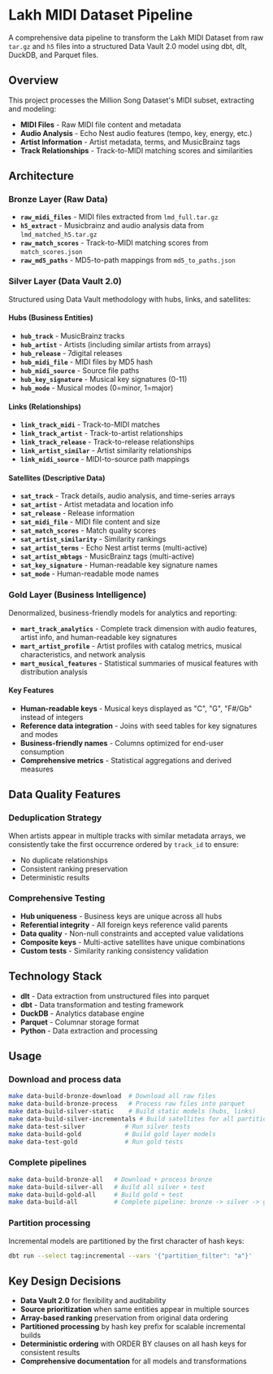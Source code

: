 # Lakh MIDI Dataset Pipeline

A comprehensive data pipeline to transform the Lakh MIDI Dataset from raw `tar.gz` and `h5` files into a structured Data Vault 2.0 model using dbt, dlt, DuckDB, and Parquet files.

## Overview

This project processes the Million Song Dataset's MIDI subset, extracting and modeling:
- **MIDI Files** - Raw MIDI file content and metadata
- **Audio Analysis** - Echo Nest audio features (tempo, key, energy, etc.)
- **Artist Information** - Artist metadata, terms, and MusicBrainz tags
- **Track Relationships** - Track-to-MIDI matching scores and similarities

## Architecture

### Bronze Layer (Raw Data)
- **`raw_midi_files`** - MIDI files extracted from `lmd_full.tar.gz`
- **`h5_extract`** - Musicbrainz and audio analysis data from `lmd_matched_h5.tar.gz`
- **`raw_match_scores`** - Track-to-MIDI matching scores from `match_scores.json`
- **`raw_md5_paths`** - MD5-to-path mappings from `md5_to_paths.json`

### Silver Layer (Data Vault 2.0)
Structured using Data Vault methodology with hubs, links, and satellites:

#### Hubs (Business Entities)
- **`hub_track`** - MusicBrainz tracks
- **`hub_artist`** - Artists (including similar artists from arrays)
- **`hub_release`** - 7digital releases  
- **`hub_midi_file`** - MIDI files by MD5 hash
- **`hub_midi_source`** - Source file paths
- **`hub_key_signature`** - Musical key signatures (0-11)
- **`hub_mode`** - Musical modes (0=minor, 1=major)

#### Links (Relationships)
- **`link_track_midi`** - Track-to-MIDI matches
- **`link_track_artist`** - Track-to-artist relationships
- **`link_track_release`** - Track-to-release relationships
- **`link_artist_similar`** - Artist similarity relationships
- **`link_midi_source`** - MIDI-to-source path mappings

#### Satellites (Descriptive Data)
- **`sat_track`** - Track details, audio analysis, and time-series arrays
- **`sat_artist`** - Artist metadata and location info
- **`sat_release`** - Release information
- **`sat_midi_file`** - MIDI file content and size
- **`sat_match_scores`** - Match quality scores
- **`sat_artist_similarity`** - Similarity rankings
- **`sat_artist_terms`** - Echo Nest artist terms (multi-active)
- **`sat_artist_mbtags`** - MusicBrainz tags (multi-active)
- **`sat_key_signature`** - Human-readable key signature names
- **`sat_mode`** - Human-readable mode names

### Gold Layer (Business Intelligence)
Denormalized, business-friendly models for analytics and reporting:

- **`mart_track_analytics`** - Complete track dimension with audio features, artist info, and human-readable key signatures
- **`mart_artist_profile`** - Artist profiles with catalog metrics, musical characteristics, and network analysis
- **`mart_musical_features`** - Statistical summaries of musical features with distribution analysis

#### Key Features
- **Human-readable keys** - Musical keys displayed as "C", "G", "F#/Gb" instead of integers
- **Reference data integration** - Joins with seed tables for key signatures and modes
- **Business-friendly names** - Columns optimized for end-user consumption
- **Comprehensive metrics** - Statistical aggregations and derived measures

## Data Quality Features

### Deduplication Strategy
When artists appear in multiple tracks with similar metadata arrays, we consistently take the first occurrence ordered by `track_id` to ensure:
- No duplicate relationships
- Consistent ranking preservation
- Deterministic results

### Comprehensive Testing
- **Hub uniqueness** - Business keys are unique across all hubs
- **Referential integrity** - All foreign keys reference valid parents
- **Data quality** - Non-null constraints and accepted value validations
- **Composite keys** - Multi-active satellites have unique combinations
- **Custom tests** - Similarity ranking consistency validation

## Technology Stack

- **dlt** - Data extraction from unstructured files into parquet
- **dbt** - Data transformation and testing framework
- **DuckDB** - Analytics database engine
- **Parquet** - Columnar storage format
- **Python** - Data extraction and processing

## Usage

### Download and process data

```bash
make data-build-bronze-download  # Download all raw files
make data-build-bronze-process   # Process raw files into parquet
make data-build-silver-static    # Build static models (hubs, links)
make data-build-silver-incrementals # Build satellites for all partitions
make data-test-silver           # Run silver tests
make data-build-gold            # Build gold layer models
make data-test-gold             # Run gold tests
```

### Complete pipelines

```bash
make data-build-bronze-all   # Download + process bronze
make data-build-silver-all   # Build all silver + test
make data-build-gold-all     # Build gold + test
make data-build-all          # Complete pipeline: bronze -> silver -> gold
```

### Partition processing

Incremental models are partitioned by the first character of hash keys:

```bash
dbt run --select tag:incremental --vars '{"partition_filter": "a"}'
```

## Key Design Decisions

- **Data Vault 2.0** for flexibility and auditability
- **Source prioritization** when same entities appear in multiple sources
- **Array-based ranking** preservation from original data ordering
- **Partitioned processing** by hash key prefix for scalable incremental builds
- **Deterministic ordering** with ORDER BY clauses on all hash keys for consistent results
- **Comprehensive documentation** for all models and transformations
